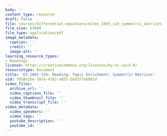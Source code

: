 ```yaml
---
body: ''
content_type: resource
draft: false
file: courses/differential-equations/mites_1803_s24_symmetric_matrices.pdf
file_size: 63988
file_type: application/pdf
image_metadata:
  caption: ''
  credit: ''
  image-alt: ''
learning_resource_types:
- Readings
license: https://creativecommons.org/licenses/by-nc-sa/4.0/
resourcetype: Document
title: 'ES.1803 S24: Reading: Topic Enrichment: Symmetric Matrices'
uid: f050e2be-397a-4783-a855-5bd3ffe69d1d
video_files:
  archive_url: ''
  video_captions_file: ''
  video_thumbnail_file: ''
  video_transcript_file: ''
video_metadata:
  video_speakers: ''
  video_tags: ''
  youtube_description: ''
  youtube_id: ''
---
```

